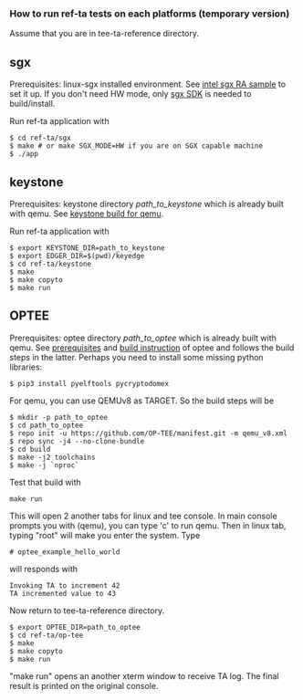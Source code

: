 ### How to run ref-ta tests on each platforms (temporary version)

Assume that you are in tee-ta-reference directory.

## sgx

Prerequisites: linux-sgx installed environment. See [intel sgx RA sample](http://192.168.100.100/vc707/docs/blob/master/intel-sgx-remote-attestation-sample.md) to set it up. If you don't need HW mode, only [sgx SDK](http://192.168.100.100/vc707/docs/blob/master/intel-sgx-remote-attestation-sample.md#sgx-sdk) is needed to build/install.

Run ref-ta application with

```
$ cd ref-ta/sgx
$ make # or make SGX_MODE=HW if you are on SGX capable machine
$ ./app
```

## keystone

Prerequisites: keystone directory _path_to_keystone_ which is already built with qemu. See [keystone build for qemu](http://192.168.100.100/vc707/keystone-docs/blob/master/qemu-keystone-build.md).

Run ref-ta application with

```
$ export KEYSTONE_DIR=path_to_keystone
$ export EDGER_DIR=$(pwd)/keyedge
$ cd ref-ta/keystone
$ make
$ make copyto
$ make run
```

## OPTEE

Prerequisites: optee directory _path_to_optee_ which is already built with qemu.
See [prerequisites](https://optee.readthedocs.io/en/latest/building/prerequisites.html) and [build instruction](https://optee.readthedocs.io/en/latest/building/gits/build.html) of optee and follows the build steps in the latter.
Perhaps you need to install some missing python libraries:
```
$ pip3 install pyelftools pycryptodomex
```
For qemu, you can use QEMUv8 as TARGET. So the build steps will be

```
$ mkdir -p path_to_optee
$ cd path_to_optee
$ repo init -u https://github.com/OP-TEE/manifest.git -m qemu_v8.xml
$ repo sync -j4 --no-clone-bundle
$ cd build
$ make -j2 toolchains
$ make -j `nproc`
```
Test that build with
```
make run
```
This will open 2 another tabs for linux and tee console. In main console prompts you with (qemu), you can type 'c' to run qemu. Then in linux tab, typing "root" will make you enter the system. Type
```
# optee_example_hello_world
```
will responds with
```
Invoking TA to increment 42
TA incremented value to 43
```

Now return to tee-ta-reference directory.

```
$ export OPTEE_DIR=path_to_optee
$ cd ref-ta/op-tee
$ make
$ make copyto
$ make run
```

"make run" opens an another xterm window to receive TA log. The final result is printed on the original console.

